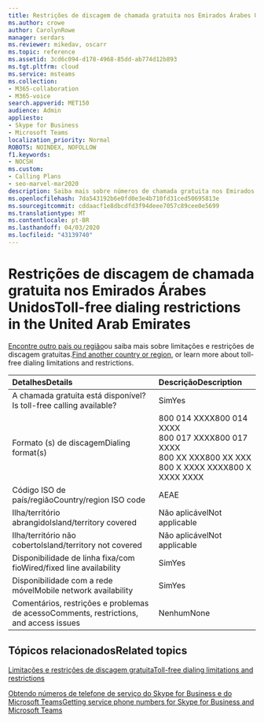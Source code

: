 ```yaml
---
title: Restrições de discagem de chamada gratuita nos Emirados Árabes Unidos
ms.author: crowe
author: CarolynRowe
manager: serdars
ms.reviewer: mikedav, oscarr
ms.topic: reference
ms.assetid: 3cd6c094-d178-4968-85dd-ab774d12b893
ms.tgt.pltfrm: cloud
ms.service: msteams
ms.collection:
- M365-collaboration
- M365-voice
search.appverid: MET150
audience: Admin
appliesto:
- Skype for Business
- Microsoft Teams
localization_priority: Normal
ROBOTS: NOINDEX, NOFOLLOW
f1.keywords:
- NOCSH
ms.custom:
- Calling Plans
- seo-marvel-mar2020
description: Saiba mais sobre números de chamada gratuita nos Emirados Árabes Unidos, incluindo disponibilidade, disponibilidade de linha fixa e de linha fixa e restrições de rede móvel e restrições.
ms.openlocfilehash: 7da543192b6e0fd0e3e4b710fd31ced50695813e
ms.sourcegitcommit: cddaacf1e8dbcdfd3f94deee7057c89cee0e5699
ms.translationtype: MT
ms.contentlocale: pt-BR
ms.lasthandoff: 04/03/2020
ms.locfileid: "43139740"
---
```

# <a name="toll-free-dialing-restrictions-in-the-united-arab-emirates"></a><span data-ttu-id="09466-103">Restrições de discagem de chamada gratuita nos Emirados Árabes Unidos</span><span class="sxs-lookup"><span data-stu-id="09466-103">Toll-free dialing restrictions in the United Arab Emirates</span></span>

<span data-ttu-id="09466-104">[Encontre outro país ou região](../toll-free-dialing-limitations-and-restrictions.md)ou saiba mais sobre limitações e restrições de discagem gratuitas.</span><span class="sxs-lookup"><span data-stu-id="09466-104">[Find another country or region](../toll-free-dialing-limitations-and-restrictions.md), or learn more about toll-free dialing limitations and restrictions.</span></span>


|<span data-ttu-id="09466-105">**Detalhes**</span><span class="sxs-lookup"><span data-stu-id="09466-105">**Details**</span></span>|<span data-ttu-id="09466-106">**Descrição**</span><span class="sxs-lookup"><span data-stu-id="09466-106">**Description**</span></span>|
|:-----|:-----|
|<span data-ttu-id="09466-107">A chamada gratuita está disponível?</span><span class="sxs-lookup"><span data-stu-id="09466-107">Is toll-free calling available?</span></span>  <br/> |<span data-ttu-id="09466-108">Sim</span><span class="sxs-lookup"><span data-stu-id="09466-108">Yes</span></span>  <br/> |
|<span data-ttu-id="09466-109">Formato (s) de discagem</span><span class="sxs-lookup"><span data-stu-id="09466-109">Dialing format(s)</span></span>  <br/> | <span data-ttu-id="09466-110">800 014 XXXX</span><span class="sxs-lookup"><span data-stu-id="09466-110">800 014 XXXX</span></span> <br/>  <span data-ttu-id="09466-111">800 017 XXXX</span><span class="sxs-lookup"><span data-stu-id="09466-111">800 017 XXXX</span></span> <br/>  <span data-ttu-id="09466-112">800 XX XXX</span><span class="sxs-lookup"><span data-stu-id="09466-112">800 XX XXX</span></span> <br/>  <span data-ttu-id="09466-113">800 X XXXX XXXX</span><span class="sxs-lookup"><span data-stu-id="09466-113">800 X XXXX XXXX</span></span> <br/> |
|<span data-ttu-id="09466-114">Código ISO de país/região</span><span class="sxs-lookup"><span data-stu-id="09466-114">Country/region ISO code</span></span>  <br/> |<span data-ttu-id="09466-115">AE</span><span class="sxs-lookup"><span data-stu-id="09466-115">AE</span></span>  <br/> |
|<span data-ttu-id="09466-116">Ilha/território abrangido</span><span class="sxs-lookup"><span data-stu-id="09466-116">Island/territory covered</span></span>  <br/> |<span data-ttu-id="09466-117">Não aplicável</span><span class="sxs-lookup"><span data-stu-id="09466-117">Not applicable</span></span>  <br/> |
|<span data-ttu-id="09466-118">Ilha/território não coberto</span><span class="sxs-lookup"><span data-stu-id="09466-118">Island/territory not covered</span></span>  <br/> |<span data-ttu-id="09466-119">Não aplicável</span><span class="sxs-lookup"><span data-stu-id="09466-119">Not applicable</span></span>  <br/> |
|<span data-ttu-id="09466-120">Disponibilidade de linha fixa/com fio</span><span class="sxs-lookup"><span data-stu-id="09466-120">Wired/fixed line availability</span></span>  <br/> |<span data-ttu-id="09466-121">Sim</span><span class="sxs-lookup"><span data-stu-id="09466-121">Yes</span></span>  <br/> |
|<span data-ttu-id="09466-122">Disponibilidade com a rede móvel</span><span class="sxs-lookup"><span data-stu-id="09466-122">Mobile network availability</span></span>  <br/> |<span data-ttu-id="09466-123">Sim</span><span class="sxs-lookup"><span data-stu-id="09466-123">Yes</span></span>  <br/> |
|<span data-ttu-id="09466-124">Comentários, restrições e problemas de acesso</span><span class="sxs-lookup"><span data-stu-id="09466-124">Comments, restrictions, and access issues</span></span>  <br/> |<span data-ttu-id="09466-125">Nenhum</span><span class="sxs-lookup"><span data-stu-id="09466-125">None</span></span>  <br/> |
   
## <a name="related-topics"></a><span data-ttu-id="09466-126">Tópicos relacionados</span><span class="sxs-lookup"><span data-stu-id="09466-126">Related topics</span></span>

[<span data-ttu-id="09466-127">Limitações e restrições de discagem gratuita</span><span class="sxs-lookup"><span data-stu-id="09466-127">Toll-free dialing limitations and restrictions</span></span>](../toll-free-dialing-limitations-and-restrictions.md)

[<span data-ttu-id="09466-128">Obtendo números de telefone de serviço do Skype for Business e do Microsoft Teams</span><span class="sxs-lookup"><span data-stu-id="09466-128">Getting service phone numbers for Skype for Business and Microsoft Teams</span></span>](/microsoftteams/getting-service-phone-numbers)

  
 
